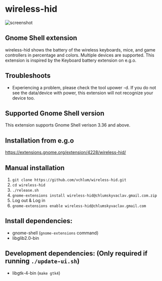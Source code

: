 # wireless-hid
![screenshot](https://github.com/vchlum/wireless-hid/blob/main/screenshot.png)

## Gnome Shell extension
wireless-hid shows the battery of the wireless keyboards, mice, and game controllers in percentage and colors. Multiple devices are supported. This extension is inspired by the Keyboard battery extension on e.g.o.

## Troubleshoots 
 * Experiencing a problem, please check the tool upower -d. If you do not see the data/device with power, this extension will not recognize your device too.

## Supported Gnome Shell version
This extension supports Gnome Shell verison 3.36 and above.

## Installation from e.g.o
https://extensions.gnome.org/extension/4228/wireless-hid/

## Manual installation

 1. `git clone https://github.com/vchlum/wireless-hid.git`
 1. `cd wireless-hid`
 1. `./release.sh`
 1. `gnome-extensions install wireless-hid@chlumskyvaclav.gmail.com.zip`
 1. Log out & Log in
 1. `gnome-extensions enable wireless-hid@chlumskyvaclav.gmail.com`

## Install dependencies:
  - gnome-shell (`gnome-extensions` command)
  - libglib2.0-bin

## Development dependencies: (Only required if running `./update-ui.sh`)
  - libgtk-4-bin (`make gtk4`)
